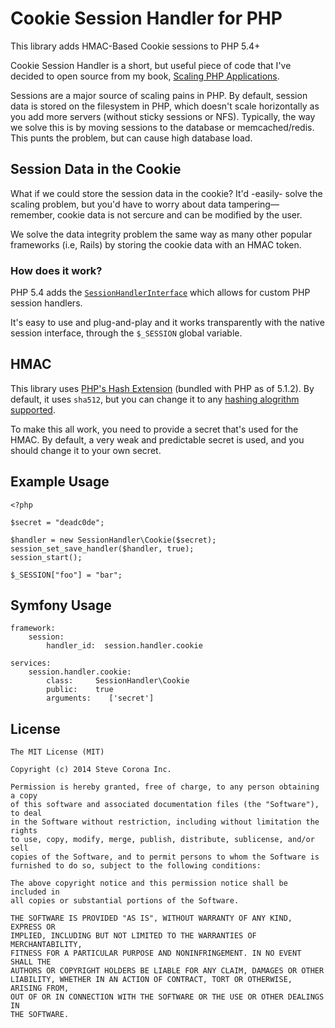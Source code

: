 # Cookie Session Handler for PHP

This library adds HMAC-Based Cookie sessions to PHP 5.4+

Cookie Session Handler is a short, but useful piece of code that I've decided to open source from my book, [Scaling PHP Applications](http://scalingphpbook.com).

Sessions are a major source of scaling pains in PHP. By default, session data is stored on the filesystem in PHP, which doesn't scale horizontally as you add more servers (without sticky sessions or NFS). Typically, the way we solve this is by moving sessions to the database or memcached/redis. This punts the problem, but can cause high database load.

## Session Data in the Cookie

What if we could store the session data in the cookie? It'd -easily- solve the scaling problem, but you'd have to worry about data tampering— remember, cookie data is not sercure and can be modified by the user.

We solve the data integrity problem the same way as many other popular frameworks (i.e, Rails) by storing the cookie data with an HMAC token.

### How does it work?

PHP 5.4 adds the [`SessionHandlerInterface`](http://php.net/manual/en/class.sessionhandlerinterface.php) which allows for custom PHP session handlers.

It's easy to use and plug-and-play and it works transparently with the native session interface, through the `$_SESSION` global variable.

## HMAC

This library uses [PHP's Hash Extension](http://php.net/manual/en/book.hash.php) (bundled with PHP as of 5.1.2). By default, it uses `sha512`, but you can change it to any [hashing alogrithm supported](http://php.net/manual/en/function.hash-algos.php).

To make this all work, you need to provide a secret that's used for the HMAC. By default, a very weak and predictable secret is used, and you should change it to your own secret.

## Example Usage

	<?php

	$secret = "deadc0de";
	
	$handler = new SessionHandler\Cookie($secret);
	session_set_save_handler($handler, true);
	session_start();
	
	$_SESSION["foo"] = "bar";
	
## Symfony Usage

    framework:
        session:
            handler_id:  session.handler.cookie

    services:
        session.handler.cookie:
            class:     SessionHandler\Cookie
            public:    true
            arguments:    ['secret']


## License

    The MIT License (MIT)

    Copyright (c) 2014 Steve Corona Inc.

    Permission is hereby granted, free of charge, to any person obtaining a copy
    of this software and associated documentation files (the "Software"), to deal
    in the Software without restriction, including without limitation the rights
    to use, copy, modify, merge, publish, distribute, sublicense, and/or sell
    copies of the Software, and to permit persons to whom the Software is
    furnished to do so, subject to the following conditions:

    The above copyright notice and this permission notice shall be included in
    all copies or substantial portions of the Software.

    THE SOFTWARE IS PROVIDED "AS IS", WITHOUT WARRANTY OF ANY KIND, EXPRESS OR
    IMPLIED, INCLUDING BUT NOT LIMITED TO THE WARRANTIES OF MERCHANTABILITY,
    FITNESS FOR A PARTICULAR PURPOSE AND NONINFRINGEMENT. IN NO EVENT SHALL THE
    AUTHORS OR COPYRIGHT HOLDERS BE LIABLE FOR ANY CLAIM, DAMAGES OR OTHER
    LIABILITY, WHETHER IN AN ACTION OF CONTRACT, TORT OR OTHERWISE, ARISING FROM,
    OUT OF OR IN CONNECTION WITH THE SOFTWARE OR THE USE OR OTHER DEALINGS IN
    THE SOFTWARE.

